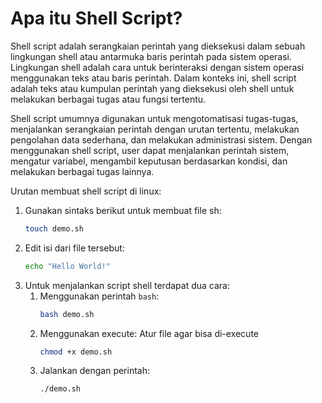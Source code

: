 # Apa itu Shell Script?

Shell script adalah serangkaian perintah yang dieksekusi dalam sebuah lingkungan shell atau antarmuka baris perintah pada sistem operasi. Lingkungan shell adalah cara untuk berinteraksi dengan sistem operasi menggunakan teks atau baris perintah. Dalam konteks ini, shell script adalah teks atau kumpulan perintah yang dieksekusi oleh shell untuk melakukan berbagai tugas atau fungsi tertentu.

Shell script umumnya digunakan untuk mengotomatisasi tugas-tugas, menjalankan serangkaian perintah dengan urutan tertentu, melakukan pengolahan data sederhana, dan melakukan administrasi sistem. Dengan menggunakan shell script, user dapat menjalankan perintah sistem, mengatur variabel, mengambil keputusan berdasarkan kondisi, dan melakukan berbagai tugas lainnya.

Urutan membuat shell script di linux:
1. Gunakan sintaks berikut untuk membuat file sh:
   ```sh
   touch demo.sh
   ```
2. Edit isi dari file tersebut:
   ```sh
   echo "Hello World!"
3. Untuk menjalankan script shell terdapat dua cara:
   1. Menggunakan perintah `bash`:
        ```sh
        bash demo.sh
        ```
   2. Menggunakan execute:
        Atur file agar bisa di-execute
        ```sh
        chmod +x demo.sh
        ```
   3. Jalankan dengan perintah:
        ```sh
        ./demo.sh
        ```
